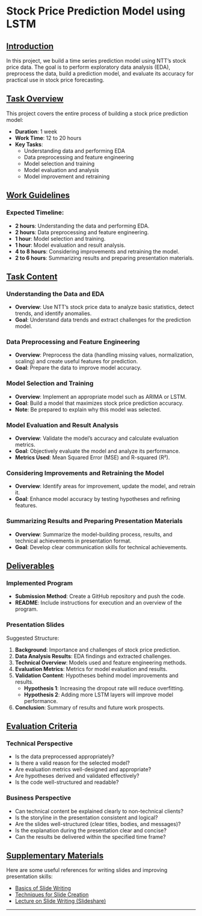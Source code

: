 # Stock Price Prediction Model using LSTM

## [Introduction](#introduction)
In this project, we build a time series prediction model using NTT’s stock price data. The goal is to perform exploratory data analysis (EDA), preprocess the data, build a prediction model, and evaluate its accuracy for practical use in stock price forecasting.

## [Task Overview](#task-overview)
This project covers the entire process of building a stock price prediction model:
- **Duration**: 1 week
- **Work Time**: 12 to 20 hours
- **Key Tasks**:
    - Understanding data and performing EDA
    - Data preprocessing and feature engineering
    - Model selection and training
    - Model evaluation and analysis
    - Model improvement and retraining

## [Work Guidelines](#work-guidelines)
### **Expected Timeline**:
- **2 hours**: Understanding the data and performing EDA.
- **2 hours**: Data preprocessing and feature engineering.
- **1 hour**: Model selection and training.
- **1 hour**: Model evaluation and result analysis.
- **4 to 8 hours**: Considering improvements and retraining the model.
- **2 to 6 hours**: Summarizing results and preparing presentation materials.

## [Task Content](#task-content)

### **Understanding the Data and EDA**
- **Overview**: Use NTT’s stock price data to analyze basic statistics, detect trends, and identify anomalies.
- **Goal**: Understand data trends and extract challenges for the prediction model.

### **Data Preprocessing and Feature Engineering**
- **Overview**: Preprocess the data (handling missing values, normalization, scaling) and create useful features for prediction.
- **Goal**: Prepare the data to improve model accuracy.

### **Model Selection and Training**
- **Overview**: Implement an appropriate model such as ARIMA or LSTM.
- **Goal**: Build a model that maximizes stock price prediction accuracy.
- **Note**: Be prepared to explain why this model was selected.

### **Model Evaluation and Result Analysis**
- **Overview**: Validate the model’s accuracy and calculate evaluation metrics.
- **Goal**: Objectively evaluate the model and analyze its performance.
- **Metrics Used**: Mean Squared Error (MSE) and R-squared (R²).

### **Considering Improvements and Retraining the Model**
- **Overview**: Identify areas for improvement, update the model, and retrain it.
- **Goal**: Enhance model accuracy by testing hypotheses and refining features.

### **Summarizing Results and Preparing Presentation Materials**
- **Overview**: Summarize the model-building process, results, and technical achievements in presentation format.
- **Goal**: Develop clear communication skills for technical achievements.

## [Deliverables](#deliverables)

### **Implemented Program**
- **Submission Method**: Create a GitHub repository and push the code.
- **README**: Include instructions for execution and an overview of the program.

### **Presentation Slides**
Suggested Structure:
1. **Background**: Importance and challenges of stock price prediction.
2. **Data Analysis Results**: EDA findings and extracted challenges.
3. **Technical Overview**: Models used and feature engineering methods.
4. **Evaluation Metrics**: Metrics for model evaluation and results.
5. **Validation Content**: Hypotheses behind model improvements and results.
    - **Hypothesis 1**: Increasing the dropout rate will reduce overfitting.
    - **Hypothesis 2**: Adding more LSTM layers will improve model performance.
6. **Conclusion**: Summary of results and future work prospects.

## [Evaluation Criteria](#evaluation-criteria)

### **Technical Perspective**
- Is the data preprocessed appropriately?
- Is there a valid reason for the selected model?
- Are evaluation metrics well-designed and appropriate?
- Are hypotheses derived and validated effectively?
- Is the code well-structured and readable?

### **Business Perspective**
- Can technical content be explained clearly to non-technical clients?
- Is the storyline in the presentation consistent and logical?
- Are the slides well-structured (clear titles, bodies, and messages)?
- Is the explanation during the presentation clear and concise?
- Can the results be delivered within the specified time frame?

## [Supplementary Materials](#supplementary-materials)
Here are some useful references for writing slides and improving presentation skills:
- [Basics of Slide Writing](https://note.com/powerpoint_jp/n/n812a673ce2ab)
- [Techniques for Slide Creation](https://note.com/powerpoint_jp/n/n9a8fd26ee181)
- [Lecture on Slide Writing (Slideshare)](https://www.slideshare.net/slideshow/lecture-on-slide-writing/103255387)

---

